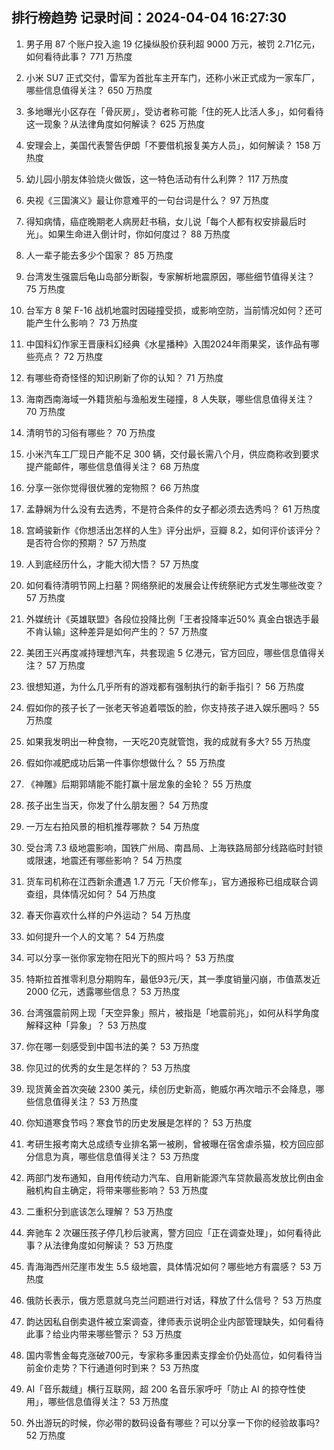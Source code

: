 
## 排行榜趋势 记录时间：2024-04-04 16:27:30
  
  1. 男子用 87 个账户投入逾 19 亿操纵股价获利超 9000 万元，被罚 2.71亿元，如何看待此事？ 771 万热度
    
  2. 小米 SU7 正式交付，雷军为首批车主开车门，还称小米正式成为一家车厂，哪些信息值得关注？ 650 万热度
    
  3. 多地曝光小区存在「骨灰房」，受访者称可能「住的死人比活人多」，如何看待这一现象？从法律角度如何解读？ 625 万热度
    
  4. 安理会上，美国代表警告伊朗「不要借机报复美方人员」，如何解读？ 158 万热度
    
  5. 幼儿园小朋友体验烧火做饭，这一特色活动有什么利弊？ 117 万热度
    
  6. 央视《三国演义》最让你意难平的一句台词是什么？ 97 万热度
    
  7. 得知病情，癌症晚期老人病房赶书稿，女儿说「每个人都有权安排最后时光」。如果生命进入倒计时，你如何度过？ 88 万热度
    
  8. 人一辈子能去多少个国家？ 85 万热度
    
  9. 台湾发生强震后龟山岛部分断裂，专家解析地震原因，哪些细节值得关注？ 75 万热度
    
  10. 台军方 8 架 F-16 战机地震时因碰撞受损，或影响空防，当前情况如何？还可能产生什么影响？ 73 万热度
    
  11. 中国科幻作家王晋康科幻经典《水星播种》入围2024年雨果奖，该作品有哪些亮点？ 72 万热度
    
  12. 有哪些奇奇怪怪的知识刷新了你的认知？ 71 万热度
    
  13. 海南西南海域一外籍货船与渔船发生碰撞，8 人失联，哪些信息值得关注？ 70 万热度
    
  14. 清明节的习俗有哪些？ 70 万热度
    
  15. 小米汽车工厂现日产能不足 300 辆，交付最长需八个月，供应商称收到要求提产能邮件，哪些信息值得关注？ 68 万热度
    
  16. 分享一张你觉得很优雅的宠物照？ 66 万热度
    
  17. 孟静娴为什么没有去选秀，不是符合条件的女子都必须去选秀吗？ 61 万热度
    
  18. 宫崎骏新作《你想活出怎样的人生》评分出炉，豆瓣 8.2，如何评价该评分？是否符合你的预期？ 57 万热度
    
  19. 人到底经历什么，才能大彻大悟？ 57 万热度
    
  20. 如何看待清明节网上扫墓？网络祭祀的发展会让传统祭祀方式发生哪些改变？ 57 万热度
    
  21. 外媒统计《英雄联盟》各段位投降比例「王者投降率近50% 真金白银选手最不肯认输」这种差异是如何产生的？ 57 万热度
    
  22. 美团王兴再度减持理想汽车，共套现逾 5 亿港元，官方回应，哪些信息值得关注？ 57 万热度
    
  23. 很想知道，为什么几乎所有的游戏都有强制执行的新手指引？ 56 万热度
    
  24. 假如你的孩子长了一张老天爷追着喂饭的脸，你支持孩子进入娱乐圈吗？ 55 万热度
    
  25. 如果我发明出一种食物，一天吃20克就管饱，我的成就有多大? 55 万热度
    
  26. 假如你减肥成功后第一件事你想做什么？ 55 万热度
    
  27. 《神雕》后期郭靖能不能打赢十层龙象的金轮？ 55 万热度
    
  28. 孩子出生当天，你发了什么朋友圈？ 54 万热度
    
  29. 一万左右拍风景的相机推荐哪款？ 54 万热度
    
  30. 受台湾 7.3 级地震影响，国铁广州局、南昌局、上海铁路局部分线路临时封锁或限速，地震还有哪些影响？ 54 万热度
    
  31. 货车司机称在江西新余遭遇 1.7 万元「天价修车」，官方通报称已组成联合调查组，具体情况如何？ 54 万热度
    
  32. 春天你喜欢什么样的户外运动？ 54 万热度
    
  33. 如何提升一个人的文笔？ 54 万热度
    
  34. 可以分享一张你家宠物在阳光下的照片吗？ 53 万热度
    
  35. 特斯拉首推零利息分期购车，最低93元/天，其一季度销量闪崩，市值蒸发近 2000 亿元，透露哪些信息？ 53 万热度
    
  36. 台湾强震前网上现「天空异象」照片，被指是「地震前兆」，如何从科学角度解释这种「异象」？ 53 万热度
    
  37. 你在哪一刻感受到中国书法的美？ 53 万热度
    
  38. 你见过的优秀的女生是怎样的？ 53 万热度
    
  39. 现货黄金首次突破 2300 美元，续创历史新高，鲍威尔再次暗示不会降息，哪些信息值得关注？ 53 万热度
    
  40. 你知道寒食节吗？寒食节的历史发展是怎样的？ 53 万热度
    
  41. 考研生报考南大总成绩专业排名第一被刷，曾被曝在宿舍虐杀猫，校方回应部分信息为真，哪些信息值得关注？ 53 万热度
    
  42. 两部门发布通知，自用传统动力汽车、自用新能源汽车贷款最高发放比例由金融机构自主确定，将带来哪些影响？ 53 万热度
    
  43. 二重积分到底该怎么理解？ 53 万热度
    
  44. 奔驰车 2 次碾压孩子停几秒后驶离，警方回应「正在调查处理」，如何看待此事？从法律角度如何解读？ 53 万热度
    
  45. 青海海西州茫崖市发生 5.5 级地震，具体情况如何？哪些地方有震感？ 53 万热度
    
  46. 俄防长表示，俄方愿意就乌克兰问题进行对话，释放了什么信号？ 53 万热度
    
  47. 韵达因私自倒卖退件被立案调查，律师表示说明企业内部管理缺失，如何看待此事？给业内带来哪些警示？ 53 万热度
    
  48. 国内零售金每克涨破700元，专家称多重因素支撑金价仍处高位，如何看待当前金价走势？下行通道何时到来？ 53 万热度
    
  49. AI「音乐裁缝」横行互联网，超 200 名音乐家呼吁「防止 AI 的掠夺性使用」，哪些信息值得关注？ 53 万热度
    
  50. 外出游玩的时候，你必带的数码设备有哪些？可以分享一下你的经验故事吗? 52 万热度
    